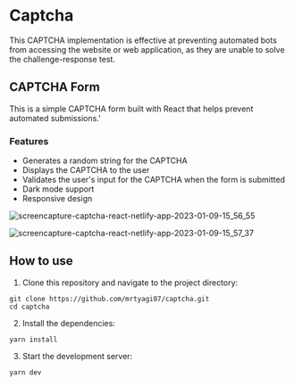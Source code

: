 # Captcha
This CAPTCHA implementation is effective at preventing automated bots from accessing the website or web application, as they are unable to solve the challenge-response test. 

## CAPTCHA Form
This is a simple CAPTCHA form built with React that helps prevent automated submissions.'

### Features
- Generates a random string for the CAPTCHA
- Displays the CAPTCHA to the user
- Validates the user's input for the CAPTCHA when the form is submitted
- Dark mode support
- Responsive design

![screencapture-captcha-react-netlify-app-2023-01-09-15_56_55](https://user-images.githubusercontent.com/83115094/211287751-2300cb51-bf05-4c40-81b7-c632ec23d952.png)

![screencapture-captcha-react-netlify-app-2023-01-09-15_57_37](https://user-images.githubusercontent.com/83115094/211287769-5479aa81-e52b-4e09-8c32-0d6ab2e017d2.png)


## How to use

1. Clone this repository and navigate to the project directory:

```
git clone https://github.com/mrtyagi07/captcha.git
cd captcha
```
2. Install the dependencies:

```
yarn install
```
3. Start the development server:

```
yarn dev
```
